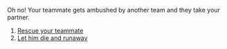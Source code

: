 Oh no! Your teammate gets ambushed by another team and they take your partner.
1. [Rescue your teammate](die.md)
2. [Let him die and runaway](meet-opponent.md)